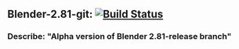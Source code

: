 ## Blender-2.81-git: [![Build Status](https://travis-ci.org/bartoszek/AUR-blender-2.81-git.svg?branch=master)](https://travis-ci.org/bartoszek/AUR-blender-2.81-git)
### Describe: "Alpha version of Blender 2.81-release branch"
